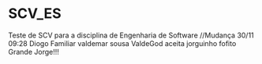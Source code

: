# SCV_ES
Teste de SCV para a disciplina de Engenharia de Software
//Mudança 30/11 09:28 Diogo Familiar
valdemar sousa
ValdeGod
aceita jorguinho fofito
Grande Jorge!!! 
